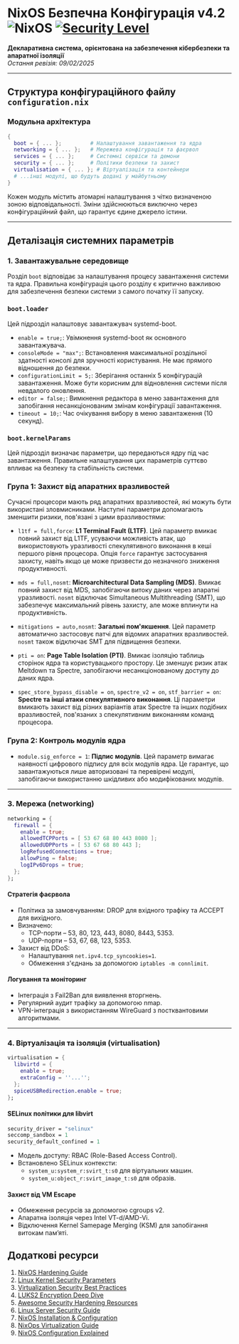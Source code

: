 # NixOS Безпечна Конфігурація v4.2 ![NixOS](https://img.shields.io/badge/NixOS-24.11-blue.svg) [![Security Level](https://img.shields.io/badge/SECURITY-Paranoic-red)](https://nixos.org/security)

**Декларативна система, орієнтована на забезпечення кібербезпеки та апаратної ізоляції**  
*Остання ревізія: 09/02/2025*

---

## Структура конфігураційного файлу `configuration.nix`

### Модульна архітектура
```nix
{
  boot = { ... };         # Налаштування завантаження та ядра
  networking = { ... };   # Мережева конфігурація та фаєрвол
  services = { ... };     # Системні сервіси та демони
  security = { ... };     # Політики безпеки та захист
  virtualisation = { ... }; # Віртуалізація та контейнери
  # ...інші модулі, що будуть додані у майбутньому
}
```
Кожен модуль містить атомарні налаштування з чітко визначеною зоною відповідальності. Зміни здійснюються виключно через конфігураційний файл, що гарантує єдине джерело істини.

---

## Деталізація системних параметрів

### 1. Завантажувальне середовище
Розділ `boot` відповідає за налаштування процесу завантаження системи та ядра.  Правильна конфігурація цього розділу є критично важливою для забезпечення безпеки системи з самого початку її запуску.

### `boot.loader`

Цей підрозділ налаштовує завантажувач systemd-boot.

*   `enable = true;`: Увімкнення systemd-boot як основного завантажувача.
*   `consoleMode = "max";`: Встановлення максимальної роздільної здатності консолі для зручності користування.  Не має прямого відношення до безпеки.
*   `configurationLimit = 5;`: Зберігання останніх 5 конфігурацій завантаження.  Може бути корисним для відновлення системи після невдалого оновлення.
*   `editor = false;`: Вимкнення редактора в меню завантаження для запобігання несанкціонованим змінам конфігурації завантаження.
*   `timeout = 10;`: Час очікування вибору в меню завантаження (10 секунд).

### `boot.kernelParams`

Цей підрозділ визначає параметри, що передаються ядру під час завантаження.  Правильне налаштування цих параметрів суттєво впливає на безпеку та стабільність системи.

### Група 1: Захист від апаратних вразливостей

Сучасні процесори мають ряд апаратних вразливостей, які можуть бути використані зловмисниками.  Наступні параметри допомагають зменшити ризики, пов'язані з цими вразливостями:

*   `l1tf = full,force`:  **L1 Terminal Fault (L1TF)**.  Цей параметр вмикає повний захист від L1TF, усуваючи можливість атак, що використовують уразливості спекулятивного виконання в кеші першого рівня процесора.  Опція `force` гарантує застосування захисту, навіть якщо це може призвести до незначного зниження продуктивності.

*   `mds = full,nosmt`: **Microarchitectural Data Sampling (MDS)**.  Вмикає повний захист від MDS, запобігаючи витоку даних через апаратні уразливості.  `nosmt` відключає Simultaneous Multithreading (SMT), що забезпечує максимальний рівень захисту, але може вплинути на продуктивність.

*   `mitigations = auto,nosmt`: **Загальні пом'якшення**.  Цей параметр автоматично застосовує патчі для відомих апаратних вразливостей.  `nosmt` також відключає SMT для підвищення безпеки.

*   `pti = on`: **Page Table Isolation (PTI)**.  Вмикає ізоляцію таблиць сторінок ядра та користувацького простору.  Це зменшує ризик атак Meltdown та Spectre, запобігаючи несанкціонованому доступу до даних ядра.

*   `spec_store_bypass_disable = on`, `spectre_v2 = on`, `stf_barrier = on`:  **Spectre та інші атаки спекулятивного виконання**. Ці параметри вмикають захист від різних варіантів атак Spectre та інших подібних вразливостей, пов'язаних з спекулятивним виконанням команд процесора.

### Група 2: Контроль модулів ядра

*   `module.sig_enforce = 1`: **Підпис модулів**.  Цей параметр вимагає наявності цифрового підпису для всіх модулів ядра.  Це гарантує, що завантажуються лише авторизовані та перевірені модулі, запобігаючи використанню шкідливих або модифікованих модулів.

---

### 3. Мережа (networking)
```nix
networking = {
  firewall = {
    enable = true;
    allowedTCPPorts = [ 53 67 68 80 443 8080 ];
    allowedUDPPorts = [ 53 67 68 80 443 ];
    logRefusedConnections = true;
    allowPing = false;
    logIPv6Drops = true;
  };
};
```

#### Стратегія фаєрвола
- Політика за замовчуванням: DROP для вхідного трафіку та ACCEPT для вихідного.
- Визначено: 
  - TCP-порти – 53, 80, 123, 443, 8080, 8443, 5353.
  - UDP-порти – 53, 67, 68, 123, 5353.
- Захист від DDoS:
  - Налаштування `net.ipv4.tcp_syncookies=1`.
  - Обмеження з'єднань за допомогою `iptables -m connlimit`.

#### Логування та моніторинг
- Інтеграція з Fail2Ban для виявлення вторгнень.
- Регулярний аудит трафіку за допомогою nmap.
- VPN-інтеграція з використанням WireGuard з постквантовими алгоритмами.

---

### 4. Віртуалізація та ізоляція (virtualisation)
```nix
virtualisation = {
  libvirtd = {
    enable = true;
    extraConfig = ''...'';
  };
  spiceUSBRedirection.enable = true;
};
```

#### SELinux політики для libvirt
```nix
security_driver = "selinux"
seccomp_sandbox = 1
security_default_confined = 1
```
- Модель доступу: RBAC (Role-Based Access Control).
- Встановлено SELinux контексти:
  - `system_u:system_r:svirt_t:s0` для віртуальних машин.
  - `system_u:object_r:svirt_image_t:s0` для образів.

#### Захист від VM Escape
- Обмеження ресурсів за допомогою cgroups v2.
- Апаратна ізоляція через Intel VT-d/AMD-Vi.
- Відключення Kernel Samepage Merging (KSM) для запобігання витокам пам’яті.

## Додаткові ресурси
1. [NixOS Hardening Guide](https://nixos.wiki/wiki/Hardening)
2. [Linux Kernel Security Parameters](https://kernsec.org/wiki/index.php/Kernel_Self_Protection_Project)
3. [Virtualization Security Best Practices](https://libvirt.org/docs.html)
4. [LUKS2 Encryption Deep Dive](https://gitlab.com/cryptsetup/cryptsetup/-/wikis/FrequentlyAskedQuestions)
5. [Awesome Security Hardening Resources](https://github.com/decalage2/awesome-security-hardening)
6. [Linux Server Security Guide](https://github.com/imthenachoman/How-To-Secure-A-Linux-Server)
7. [NixOS Installation & Configuration](https://github.com/titanknis/Nixos-Installation-Guide)
8. [NixOps Virtualization Guide](https://nixos.wiki/wiki/NixOps/Virtualization)
9. [NixOS Configuration Explained](https://christitus.com/nixos-explained/)
